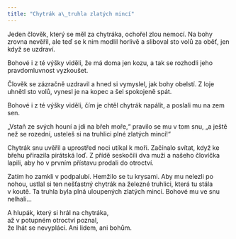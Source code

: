 ```yaml
---
title: "Chytrák a\_truhla zlatých mincí"
---
```


Jeden člověk, který se měl za chytráka, ochořel zlou nemocí. Na bohy zrovna nevěřil, ale teď se k nim modlil horlivě a sliboval sto volů za oběť, jen když se uzdraví.

Bohové i z té výšky viděli, že má doma jen kozu, a tak se rozhodli jeho pravdomluvnost vyzkoušet.

Člověk se zázračně uzdravil a hned si vymyslel, jak bohy obelstí. Z loje uhnětl sto volů, vynesl je na kopec a šel spokojeně spát.

Bohové i z té výšky viděli, čím je chtěl chytrák napálit, a poslali mu na zem sen.

„Vstaň ze svých houní a jdi na břeh moře,“ pravilo se mu v tom snu, „a ještě než se rozední, usteleš si na truhlici plné zlatých mincí!“

Chytrák snu uvěřil a uprostřed noci utíkal k moři. Začínalo svítat, když ke břehu přirazila pirátská loď. Z přídě seskočili dva muži a našeho človíčka lapili, aby ho v prvním přístavu prodali do otroctví.

Zatím ho zamkli v podpalubí. Hemžilo se tu krysami. Aby mu nelezli po nohou, ustlal si ten nešťastný chytrák na železné truhlici, která tu stála v koutě. Ta truhla byla plná uloupených zlatých mincí. Bohové mu ve snu nelhali…

A hlupák, který si hrál na chytráka,  
až v potupném otroctví poznal,  
že lhát se nevyplácí. Ani lidem, ani bohům.
